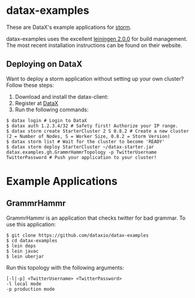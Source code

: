 # datax-examples

These are DataX's example applications for [storm](http://storm-project.net).

datax-examples uses the excellent [leiningen 2.0.0](http://leiningen.org/) for build management. The most recent installation instructions can be found on their website.

## Deploying on DataX

Want to deploy a storm application without setting up your own cluster? Follow these steps:

1. Download and install the datax-client: 
2. Register at [DataX](http://datax.io/)
3. Run the following commands:

<b></b>

    $ datax login # Login to DataX
    $ datax auth 1.2.3.4/32 # Safety first! Authorize your IP range.
    $ datax storm create StarterCluster 2 S 0.8.2 # Create a new cluster (2 = Number of Nodes, S = Worker Size, 0.8.2 = Storm Version)
    $ datax storm list # Wait for the cluster to become 'READY'
    $ datax storm deploy StarterCluster ~/datax-starter.jar datax.examples.gh.GrammrHammrTopology -p TwitterUsername TwitterPassword # Push your application to your cluster!

# Example Applications

## GrammrHammr

GrammrHammr is an application that checks twitter for bad grammar. To use this application:

    $ git clone https://github.com/dataxio/datax-examples
    $ cd datax-examples
    $ lein deps
    $ lein javac
    $ lein uberjar

Run this topology with the following arguments:

    [-l|-p] <TwitterUsername> <TwitterPassword>
    -l local mode
    -p production mode

